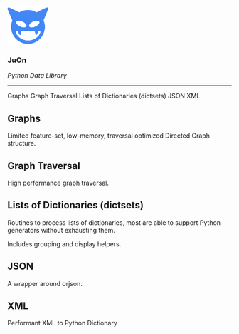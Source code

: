 <img src="icon.svg" height=82px>

### JuOn
_Python Data Library_

----

Graphs
Graph Traversal
Lists of Dictionaries (dictsets)
JSON
XML

## Graphs

Limited feature-set, low-memory, traversal optimized Directed Graph structure.

## Graph Traversal

High performance graph traversal.

## Lists of Dictionaries (dictsets)

Routines to process lists of dictionaries, most are able to support Python
generators without exhausting them.

Includes grouping and display helpers.

## JSON

A wrapper around orjson.

## XML

Performant XML to Python Dictionary
